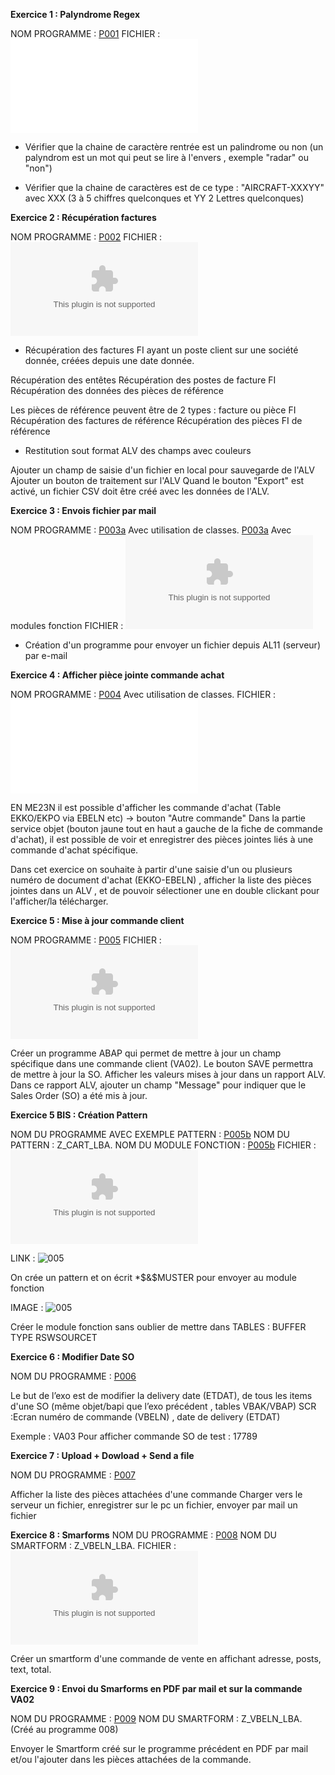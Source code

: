 **Exercice 1 : Palyndrome Regex**

NOM PROGRAMME : [P001](../PALINDROME_REGEX/Z_PALINDROME_LBA.abap)
FICHIER : ![001](../00_EXERCICES/EXO_ABAP_1_Palyndrom_Regexp.txt)

- Vérifier que la chaine de caractère rentrée est un palindrome ou non 
(un palyndrom est un mot qui peut se lire à l'envers , exemple "radar" ou "non")

- Vérifier que la chaine de caractères est de ce type : 
"AIRCRAFT-XXXYY" avec XXX (3 à 5 chiffres quelconques et YY 2 Lettres quelconques)


**Exercice 2 : Récupération factures**

NOM PROGRAMME : [P002](../EXO_ALLIANCE/Z_EXO_LBA.abap)
FICHIER : ![002](../00_EXERCICES/EXO_ABAP_2_For_All_Entries.docx)

- Récupération des factures FI ayant un poste client sur une société donnée,
créées depuis une date donnée.

Récupération des entêtes
Récupération des postes de facture FI
Récupération des données des pièces de référence

Les pièces de référence peuvent être de 2 types : facture ou pièce FI
Récupération des factures de référence
Récupération des pièces FI de référence

- Restitution sout format ALV des champs avec couleurs

Ajouter un champ de saisie d'un fichier en local pour sauvegarde de l'ALV
Ajouter un bouton de traitement sur l'ALV
Quand le bouton "Export" est activé, un fichier CSV doit être créé avec les données de l'ALV.

**Exercice 3 : Envois fichier par mail**

NOM PROGRAMME : [P003a](../ENVOI_FICHIER_MAIL_WITH_CLASS/Z_EMAIL_LBA.abap) Avec utilisation de classes.
                [P003a](../ENVOI_FICHIER_MAIL_WITH_MODULE_FONCTION/Z_PROGRAM_003_FGI.abap) Avec modules fonction
FICHIER : ![003](../00_EXERCICES/EXO_ABAP_3_Mails.docx)

- Création d'un programme pour envoyer un fichier depuis AL11 (serveur) par e-mail 

**Exercice 4 : Afficher pièce jointe commande achat**

NOM PROGRAMME : [P004](../EXO_ALLIANCE/Z_GOS_LBA.abap) Avec utilisation de classes.
FICHIER : ![004](../00_EXERCICES/EXO_ABAP_4_Afficher_PJ_de_PO.txt)

EN ME23N il est possible d'afficher les commande d'achat (Table EKKO/EKPO via EBELN etc) -> bouton "Autre commande"
Dans la partie service objet (bouton jaune tout en haut a gauche de la fiche de commande d'achat), il est possible de voir et enregistrer des pièces jointes liés à une commande d'achat spécifique.

Dans cet exercice on souhaite à partir d'une saisie d'un ou plusieurs numéro de document d'achat (EKKO-EBELN) , afficher la liste des pièces jointes dans un ALV , et de pouvoir sélectioner une en double clickant pour l'afficher/la télécharger.

**Exercice 5 : Mise à jour commande client**

NOM PROGRAMME : [P005](../EXO_ALLIANCE/Z_MAJ_LBA.abap)
FICHIER : ![005](../00_EXERCICES/EXO_ABAP_5_ALV_Editable_et_Bapi.docx)

Créer un programme ABAP qui permet de mettre à jour un champ spécifique dans une commande client (VA02). 
Le bouton SAVE permettra de mettre à jour la SO.
Afficher les valeurs mises à jour dans un rapport ALV. 
Dans ce rapport ALV, ajouter un champ "Message" pour indiquer que le Sales Order (SO) a été mis à jour.

**Exercice 5 BIS : Création Pattern**

NOM DU PROGRAMME AVEC EXEMPLE PATTERN : [P005b](../EXO_ALLIANCE/Z_PATTERN_LBA.abap)
NOM DU PATTERN : Z_CART_LBA.
NOM DU MODULE FONCTION : [P005b](../EXO_ALLIANCE/Z_CART_LBA_EDITOR_EXIT.abap)
FICHIER : ![005b](../00_EXERCICES/EXO_ABAP_5_Bis_Patterns.docx)

LINK : ![005](https://dev-workbench.com/es/blog/abap-workbench-tricks-dynamic-patterns)

On crée un pattern et on écrit *$&$MUSTER pour envoyer au module fonction

IMAGE : ![005](.../00_RESSOURCES/01_PATTERN.png)

Créer le module fonction sans oublier de mettre dans TABLES :  BUFFER TYPE  RSWSOURCET

**Exercice 6 : Modifier Date SO**

NOM DU PROGRAMME : [P006](../EXO_ALLIANCE/Z_DATE_LBA.abap)

Le but de l’exo est de modifier la delivery date (ETDAT), de tous les items d'une SO (même objet/bapi que l’exo précédent , tables VBAK/VBAP)
SCR :Ecran numéro de commande (VBELN) , date de delivery (ETDAT)

Exemple : VA03 Pour afficher commande
SO de test : 17789

**Exercice 7 : Upload + Dowload + Send a file**

NOM DU PROGRAMME : [P007](../EXO_ALLIANCE/Z_EXERCICE_LBA.abap)

Afficher la liste des pièces attachées d'une commande
Charger vers le serveur un fichier, enregistrer sur le pc un fichier, envoyer par mail un fichier

**Exercice 8 : Smarforms**
NOM DU PROGRAMME : [P008](../EXO_ALLIANCE/Z_SMART_LBA.abap)
NOM DU SMARTFORM : Z_VBELN_LBA.
FICHIER : ![008](../00_EXERCICES/EXO_ABAP_7_smartforms.docx)

Créer un smartform d'une commande de vente en affichant adresse, posts, text, total.

**Exercice 9 : Envoi du Smarforms en PDF par mail et sur la commande VA02**

NOM DU PROGRAMME : [P009](../EXO_ALLIANCE/Z_SMARTMAIL_LBA.abap)
NOM DU SMARTFORM : Z_VBELN_LBA. (Créé au programme 008)

Envoyer le Smartform créé sur le programme précédent en PDF par mail et/ou l'ajouter dans les pièces attachées de la commande.
